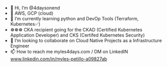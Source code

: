 - 👋  Hi, I’m @4daysonend
- 👀  AWS, GCP (cloud)
- 🌱  I’m currently learning python and DevOp Tools (Terraform, Kubernetes✅)
- ☸️☸️☸️ CKA recipient going for the CKAD (Certified Kubernetes Application Developer) and CKS (Certifed Kubernetes Security)
- 💞️  I’m looking to collaborate on Cloud Native Projects as a Infrastructure Engineer
- 📫  How to reach me myles4days.com / DM on LinkedIN www.linkedin.com/in/myles-petillo-a09827ab

<!---
4daysonend/4daysonend is a ✨ special ✨ repository because its `README.md` (this file) appears on your GitHub profile.
You can click the Preview link to take a look at your changes.
--->
